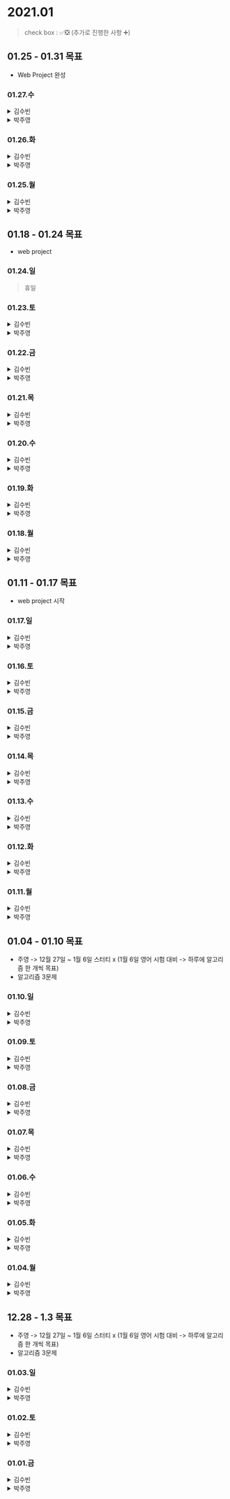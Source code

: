 # 2021.01

> check box : ✅❎ (추가로 진행한 사항 ➕)

## 01.25 - 01.31 목표
- Web Project 완성

### 01.27.수

<details>
<summary>김수빈</summary>

|Check|To Do|
|:---:|---|
||코테(5시간..😂)| => 💌홧팅 수빈!! 잘할 수 이쎠!!!! 아자아자 !!!

</details>

<details>
<summary>박주영</summary>

|Check|To Do|
|:---:|---|
||web crawling|
||인프론 강의 4 문제 풀이|
||머신러닝 2일차 강의 - 4개 듣기|
||NLP 1일차 강의듣기|

</details>

### 01.26.화

<details>
<summary>김수빈</summary>

|Check|To Do|
|:---:|---|
||코테(5시간..😂)|
||블로그 포스팅|
||프로젝트|

</details>

<details>
<summary>박주영</summary>

|Check|To Do|
|:---:|---|
||web crawling|
|✅|인프론 강의 4 문제 풀이|
|✅|머신러닝 강의 듣기|
|❎|NLP 1일차 강의듣|

</details>

### 01.25.월

<details>
<summary>김수빈</summary>

|Check|To Do|
|:---:|---|
|✅|자바 알고리즘|
|✅|블로그 포스팅|
|✅|프로젝트|

</details>

<details>
<summary>박주영</summary>

|Check|To Do|
|:---:|---|
|||

</details>

## 01.18 - 01.24 목표
- web project

### 01.24.일

> 휴일


### 01.23.토

<details>
<summary>김수빈</summary>

|Check|To Do|
|:---:|---|
|✅|자바 알고리즘|
|❎|파이썬 알고리즘|
|✅|블로그 포스팅|
|✅|프로젝트|

</details>

<details>
<summary>박주영</summary>

|Check|To Do|
|:---:|---|
|✅|학교 알고리즘 모의고사|
|❎|web crawling |

</details>

### 01.22.금

<details>
<summary>김수빈</summary>

|Check|To Do|
|:---:|---|
|||
|||

</details>

<details>
<summary>박주영</summary>

|Check|To Do|
|:---:|---|
|✅|학교 알고리즘 수업 및 실습 진행|
|✅|학교 알고리즘 과제 공부|

</details>

### 01.21.목

<details>
<summary>김수빈</summary>

|Check|To Do|
|:---:|---|
|✅|블로그 포스팅|
|❎|프로젝트|

</details>

<details>
<summary>박주영</summary>

|Check|To Do|
|:---:|---|
|✅|학교 알고리즘 수업 및 실습 진행|
|✅|학교 알고리즘 과제 공부|

</details>

### 01.20.수

<details>
<summary>김수빈</summary>

|Check|To Do|
|:---:|---|
|✅|블로그 포스팅|
|✅|SQL 기본 문법 복습|
|❎|파이썬 코테에 자주 나오는 알고리즘 유형 공부|
|❎|네트워크 주요 개념 살펴보기|

</details>

<details>
<summary>박주영</summary>

|Check|To Do|
|:---:|---|
|✅|학교 알고리즘 수업 및 실습 진행|
|✅|학교 알고리즘 과제 공부|


</details>

### 01.19.화

<details>
<summary>김수빈</summary>

|Check|To Do|
|:---:|---|
|✅|블로그 포스팅|
|✅|알고리즘 자바 1문제|
|✅|파이썬 알고리즘 Section 6.9|
|❎|프로젝트 기능 구현 => 환경세팅만 함|
|➕|AWS 강의 수강|

</details>

<details>
<summary>박주영</summary>

|Check|To Do|
|:---:|---|
|❎|머신러닝 강의 1강 듣기|
|✅|학교 알고리즘 수업 및 실습 진행|
|✅|학교 알고리즘 과제 공부|
|❎|webcrawling 작업 시작|


</details>

### 01.18.월

<details>
<summary>김수빈</summary>

|Check|To Do|
|:---:|---|
|✅|블로그 포스팅|
|✅|알고리즘 자바 2문제|
|❎|파이썬 알고리즘 Section 6.9|
|❎|프로젝트 기능 구현|

</details>

<details>
<summary>박주영</summary>

|Check|To Do|
|:---:|---|
|✅|matplotlib 정리 및 실습|
|✅|학교 알고리즘 강의 수업 및 실습|
|✅|학교 알고리즘 과제|
|✅|kaggle 데이터 셋 4가지 데이터 전처리 실습 진행|
|✅|web crawling - 기초 공부|

</details>

## 01.11 - 01.17 목표
- web project 시작

### 01.17.일

<details>
<summary>김수빈</summary>

|Check|To Do|
|:---:|---|
|✅|블로그포스팅|
|✅|파이썬 알고리즘 Section 6.8|
|✅|자바 알고리즘 1문제|
|✅|스프링 입문 Section 6.6, 7, 8|

</details>

<details>
<summary>박주영</summary>

|Check|To Do|
|:---:|---|
|✅|알고리즘 수업 듣기 - 학교|
|✅|numpy 정리 및 실습|
|✅|matplotlib 정리 및 실습|
|❎|AI 회의 및 발표|
|❎|인프론 4강 |

</details>

### 01.16.토

<details>
<summary>김수빈</summary>

|Check|To Do|
|:---:|---|
|✅|블로그포스팅|
|✅|파이썬 알고리즘 Section 6.7|
|✅|자바 알고리즘 1문제 => 총 2문제 풀었음|
|❎|스프링 입문 Section 6, 7, 8 => 6.2 ~ 6.5 수강|
|❎|프로젝트 회원가입 기능 구현|

</details>

<details>
<summary>박주영</summary>

|Check|To Do|
|:---:|---|
|✅|pandas 정리 및 실습|
|❎|numpy 정리 및 실습|
|❎|인프런 - 4과목 수강|
|✅|머신러닝 - 통계학 수업 |

</details>

### 01.15.금

<details>
<summary>김수빈</summary>

|Check|To Do|
|:---:|---|
|❎|블로그포스팅|
|✅|자바 알고리즘 1문제|
|❎|프로젝트 회원가입 기능 구현|

</details>

<details>
<summary>박주영</summary>

|Check|To Do|
|:---:|---|
|||

</details>

### 01.14.목

<details>
<summary>김수빈</summary>

|Check|To Do|
|:---:|---|
|✅|블로그포스팅|
|❎|자바 알고리즘 1문제|

</details>

<details>
<summary>박주영</summary>

|Check|To Do|
|:---:|---|
|||

</details>

### 01.13.수

<details>
<summary>김수빈</summary>

|Check|To Do|
|:---:|---|
|❎|스프링 입문 Section 6, 7, 8|
|❎|파이썬 알고리즘 Section 6.7|
|❎|자바 알고리즘 1문제|
|✅|AD Techk, 파이프라인 알아보기|
|✅|프로젝트 UI/UX 최종|
|✅|블로그 포스팅|

</details>

<details>
<summary>박주영</summary>

|Check|To Do|
|:---:|---|
|✅|프로그래머스 Level2 - 3문제|
|❎|Spring - github 정리|
|❎|pandas 정리 |

</details>

### 01.12.화

<details>
<summary>김수빈</summary>

|Check|To Do|
|:---:|---|
|❎|스프링 입문 Section 6, 7, 8|
|❎|파이썬 알고리즘 Section 6.7|
|✅|추천 알고리즘 정리|
|✅|탐색 알고리즘 정리|
|❎|AD Techk, 파이프라인 알아보기|
|✅|블로그 포스팅|

</details>

<details>
<summary>박주영</summary>

|Check|To Do|
|:---:|---|
|✅|AI - 수학-선형대수 수업 듣기|
|❎|numpy, pandas, matplotlib 라이브러리 정리 및 과제 구현하기|
|❎|web project - 뉴스 데이터 셋 OR 네이버 지식백과사전 데이터 셋 구축하기 -> Web crawling 작성|
|❎|프로그래머스 Level2 세 문제 풀기|
|✅|오픽노잼 -> 강의 |
</details>

### 01.11.월

<details>
<summary>김수빈</summary>

|Check|To Do|
|:---:|---|
|❎|스프링 입문 Section 6, 7, 8|
|✅|파이썬 알고리즘 Section 6.6|
|✅|프로그래머스 level 1 자바 2문제|
|✅|블로그 포스팅|
|✅|STT 프로젝트 UI/UX|

</details>

<details>
<summary>박주영</summary>

|Check|To Do|
|:---:|---|
|✅|AI - 수학, 통계학 강의 듣기|
|❎|numpy, pandas, matplotlib 라이브러리 정리 및 과제 구현하기|
|✅|추천 알고리즘 마지막 정리 끝내기|
|✅|web project - LSTM을 이용한 로이터 뉴스 카테고리 분류하기 연습 실행 및 모델 구조 파악|
|✅|인프런 3.8~ 끝내기|
|❎|인프런 kubernetes 1강 끝내기 최대한|

</details>


## 01.04 - 01.10 목표
- 주영 -> 12월 27일 ~ 1월 6일 스터티 x (1월 6일 영어 시험 대비 -> 하루에 알고리즘 한 개씩 목표)
- 알고리즘 3문제

### 01.10.일

<details>
<summary>김수빈</summary>

|Check|To Do|
|:---:|---|
|❎|스프링 입문 Section 6, 7, 8|
|❎|파이썬 알고리즘 Section 6.6|
|❎|프로그래머스 level 1 자바 2문제|
|✅|블로그 포스팅|

</details>

<details>
<summary>박주영</summary>

|Check|To Do|
|:---:|---|
|||
|||

</details>

### 01.09.토

<details>
<summary>김수빈</summary>

|Check|To Do|
|:---:|---|
|✅|스프링 입문 Section 5.2, 5.3|
|✅|파이썬 알고리즘 Section 6.5|
|✅|프로그래머스 level 1 자바 2문제|
|✅|블로그 포스팅|
|✅|STT 프로젝트 DB 설계 초안|
|✅|STT 프로젝트 UI/UX 초안 => 진행중|

</details>

<details>
<summary>박주영</summary>

|Check|To Do|
|:---:|---|
|||
|||

</details>

### 01.08.금

<details>
<summary>김수빈</summary>

|Check|To Do|
|:---:|---|
|❎|스프링 입문 Section 5.2, 6, 7, 8|
|✅|데브옵스(DevOps)를 위한 쿠버네티스 마스터 Section 1.8 - 1.14|
|✅|파이썬 알고리즘 Section 6.4, 잠깐 지식|
|✅|프로그래머스 level 1 자바 2문제|
|✅|블로그 포스팅|
|❎|STT 프로젝트 DB 설계|

무리하게 계획짜지 않기...!

</details>

<details>
<summary>박주영</summary>

|Check|To Do|
|:---:|---|
|||
|||

</details>

### 01.07.목

<details>
<summary>김수빈</summary>

|Check|To Do|
|:---:|---|
|✅|알고리즘 2문제 (java)|
|✅|스프링 입문 Section 5.1|
|✅|데브옵스(DevOps)를 위한 쿠버네티스 마스터 Section 1.6, 1.7|
|➕|STT 프로젝트 요구사항 분석|

</details>

<details>
<summary>박주영</summary>

|Check|To Do|
|:---:|---|
|||
|||

</details>

### 01.06.수

<details>
<summary>김수빈</summary>

|Check|To Do|
|:---:|---|
|✅|알고리즘 2문제 (java)|
|❎|스프링 입문 Section 5.1|
|✅|데브옵스(DevOps)를 위한 쿠버네티스 마스터 Section 1.5|

</details>

<details>
<summary>박주영</summary>

|Check|To Do|
|:---:|---|
|||
|||

</details>

### 01.05.화

<details>
<summary>김수빈</summary>

|Check|To Do|
|:---:|---|
|✅|알고리즘 2문제 (java)|

몸 상태가 좋지 않아서 오늘까지는 봐주세여 ㅠㅠ
 
</details>

<details>
<summary>박주영</summary>

|Check|To Do|
|:---:|---|
|||
|||

</details>

### 01.04.월

<details>
<summary>김수빈</summary>

|Check|To Do|
|:---:|---|
|✅|알고리즘 2문제 (java)|
 
</details>

<details>
<summary>박주영</summary>

|Check|To Do|
|:---:|---|
|✅|Opic - 설문 표현 다 외우기 + 돌발 패턴 외우기|
|✅|인프런 - 알고리즘 3(7)|
|✅|알고리즘 1문제|

</details>

## 12.28 - 1.3 목표
- 주영 -> 12월 27일 ~ 1월 6일 스터티 x (1월 6일 영어 시험 대비 -> 하루에 알고리즘 한 개씩 목표)
- 알고리즘 3문제

### 01.03.일

<details>
<summary>김수빈</summary>

|Check|To Do|
|:---:|---|
|✅|스프링 입문 Section 4.2|
|✅|알고리즘 2문제 (java)|
 
</details>

<details>
<summary>박주영</summary>

|Check|To Do|
|:---:|---|
|✅|Opic - 돌발 day(3-4) 끝내기 -> 정리 먼저|
|✅|Opic - 설문 표현 외우기 & 롤플레이 표현 외우기|
|✅|인프런 - 알고리즘 3(4~6)|

</details>

### 01.02.토

<details>
<summary>김수빈</summary>

|Check|To Do|
|:---:|---|
|✅|데브옵스(DevOps)를 위한 쿠버네티스 마스터 Section 1.4|
|❎|스프링 입문 Section 4.2|
|✅|알고리즘 2문제|
 
</details>

<details>
<summary>박주영</summary>

|Check|To Do|
|:---:|---|
|✅|Opic - role play 끝내기|
|✅|Opic - 돌발 day(1-2) 끝내기|
|✅|인프런 - 알고리즘 3(1~3)|
|✅|알고리즘 2문제|

</details>

### 01.01.금

<details>
<summary>김수빈</summary>

|Check|To Do|
|:---:|---|
|✅|데브옵스(DevOps)를 위한 쿠버네티스 마스터 Section 1.3 ~|
|✅|스프링 입문 Section 4.1 ~|
|❎|알고리즘 1문제|
 
</details>

<details>
<summary>박주영</summary>

|Check|To Do|
|:---:|---|
|||
|||
|||

</details>
